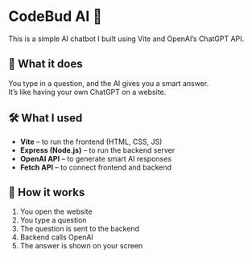 # CodeBud AI 💬

This is a simple AI chatbot I built using Vite and OpenAI’s ChatGPT API.

## 🧠 What it does

You type in a question, and the AI gives you a smart answer.  
It’s like having your own ChatGPT on a website.

## 🛠️ What I used

- **Vite** – to run the frontend (HTML, CSS, JS)
- **Express (Node.js)** – to run the backend server
- **OpenAI API** – to generate smart AI responses
- **Fetch API** – to connect frontend and backend

## 🚀 How it works

1. You open the website
2. You type a question
3. The question is sent to the backend
4. Backend calls OpenAI
5. The answer is shown on your screen

